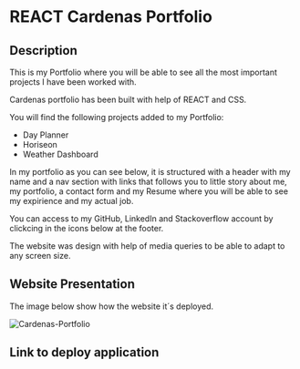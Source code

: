 # REACT Cardenas Portfolio

## Description

This is my Portfolio where you will be able to see all the most important projects I have been worked with.

Cardenas portfolio has been built with help of REACT and CSS.

You will find the following projects added to my Portfolio:

* Day Planner
* Horiseon
* Weather Dashboard

In my portfolio as you can see below, it is structured with a header with my name and a nav section with links that follows you to  little story about me, my portfolio, a contact form and my Resume where you will be able to see my expirience and my actual job.

You can access to my GitHub, LinkedIn and Stackoverflow account by clickcing in the icons below at the footer.

The website was design with help of media queries to be able to adapt to any screen size.

## Website Presentation

The image below show how the website it´s deployed.

![Cardenas-Portfolio]()

## Link to deploy application

